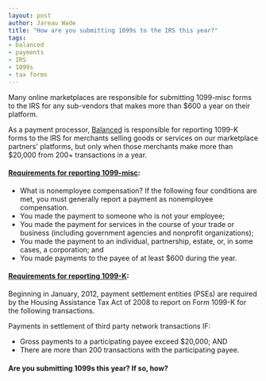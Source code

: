 ```yaml
---
layout: post
author: Jareau Wade
title: "How are you submitting 1099s to the IRS this year?"
tags:
- balanced
- payments
- IRS
- 1099s
- tax forms
---
```


Many online marketplaces are responsible for submitting 1099-misc 
forms to the IRS for any sub-vendors that makes more than $600 a year
on their platform.

As a payment processor, [Balanced](http://balancedpayments.com) is responsible for reporting 1099-K forms to the IRS for merchants selling goods or services on our marketplace partners' platforms, but only when those merchants make more than $20,000 from 200+ transactions in a year.

#### [Requirements for reporting 1099-misc](http://www.irs.gov/instructions/i1099msc/ar02.html#d0e931):

- What is nonemployee compensation?   If the following four conditions are met, you must generally report a payment as nonemployee compensation.
- You made the payment to someone who is not your employee;
- You made the payment for services in the course of your trade or business (including government agencies and nonprofit organizations);
- You made the payment to an individual, partnership, estate, or, in some cases, a corporation; and
- You made payments to the payee of at least $600 during  the year.

#### [Requirements for reporting 1099-K](http://www.irs.gov/Businesses/New-1099-K-Reporting-Requirements-for-Payment-Settlement-Entities):

Beginning in January, 2012, payment settlement entities (PSEs) are required by the Housing Assistance Tax Act of 2008 to report on Form 1099-K for the following transactions.

Payments in settlement of third party network transactions IF:

- Gross payments to a participating payee exceed $20,000; AND
- There are more than 200 transactions with the participating payee.

#### Are you submitting 1099s this year? If so, how?
